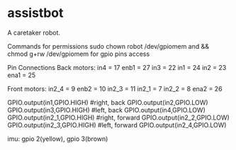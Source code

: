 # assistbot
A caretaker robot.


Commands for permissions
sudo chown robot /dev/gpiomem and && chmod g+rw /dev/gpiomem for gpio pins access

Pin Connections
Back motors: in4 = 17 enb1 = 27 in3 = 22 in1 = 24 in2 = 23 ena1 = 25

Front motors: in2_4 = 9 enb2 = 10 in2_3 = 11 in2_1 = 7 in2_2 = 8 ena2 = 26

GPIO.output(in1,GPIO.HIGH) #right, back 
GPIO.output(in2,GPIO.LOW) 
GPIO.output(in3,GPIO.HIGH) #left, back 
GPIO.output(in4,GPIO.LOW) 
GPIO.output(in2_1,GPIO.HIGH) #right, forward 
GPIO.output(in2_2,GPIO.LOW) 
GPIO.output(in2_3,GPIO.HIGH) #left, forward 
GPIO.output(in2_4,GPIO.LOW)

imu: gpio 2(yellow), gpio 3(brown)
